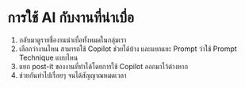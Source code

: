 
# การใช้ AI กับงานที่น่าเบื่อ

1. กลับมาดูรายชื่องานน่าเบื่อทั้งหมดในกลุ่มเรา 
2. เลือกว่างานไหน สามารถใช้ Copilot ช่วยได้บ้าง และแยกแยะ Prompt ว่าใช้ Prompt Technique แบบไหน
3. แยก post-it ของงานที่ทำได้โดยการใช้ Copilot ออกมาไว้ต่างหาก
4. ช่วยกันทำไปเรื่อยๆ จนได้สัญญาณหมดเวลา
